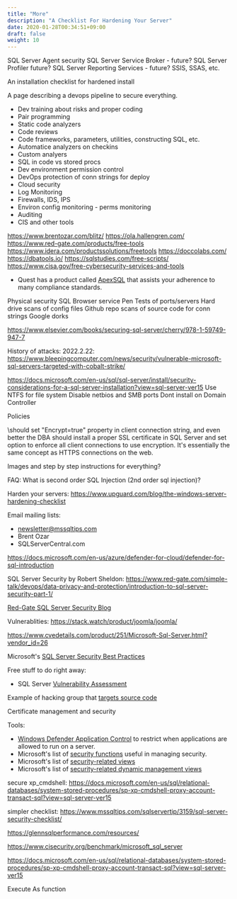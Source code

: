 ```yaml
---
title: "More"
description: "A Checklist For Hardening Your Server"
date: 2020-01-28T00:34:51+09:00
draft: false
weight: 10
---
```



SQL Server Agent security
SQL Server Service Broker - future?
SQL Server Profiler future?
SQL Server Reporting Services - future?
SSIS, SSAS, etc.

An installation checklist for hardened install

A page describing a devops pipeline to secure everything.
* Dev training about risks and proper coding
* Pair programming
* Static code analyzers
* Code reviews
* Code frameworks, parameters, utilities, constructing SQL, etc.
* Automatice analyzers on checkins
* Custom analyers
* SQL in code vs stored procs
* Dev environment permission control
* DevOps protection of conn strings for deploy
* Cloud security
* Log Monitoring
* Firewalls, IDS, IPS
* Environ config monitoring - perms monitoring
* Auditing
* CIS and other tools

https://www.brentozar.com/blitz/
https://ola.hallengren.com/
https://www.red-gate.com/products/free-tools
https://www.idera.com/productssolutions/freetools
https://doccolabs.com/
https://dbatools.io/
https://sqlstudies.com/free-scripts/
https://www.cisa.gov/free-cybersecurity-services-and-tools
 
* Quest has a product called [ApexSQL](https://apexsql.com/) that assists your adherence to many compliance standards.

Physical security
SQL Browser service
Pen Tests of ports/servers
Hard drive scans of config files
Github repo scans of source code for conn strings
Google dorks

https://www.elsevier.com/books/securing-sql-server/cherry/978-1-59749-947-7


History of attacks:
2022.2.22: https://www.bleepingcomputer.com/news/security/vulnerable-microsoft-sql-servers-targeted-with-cobalt-strike/

https://docs.microsoft.com/en-us/sql/sql-server/install/security-considerations-for-a-sql-server-installation?view=sql-server-ver15
Use NTFS for file system
Disable netbios and SMB ports
Dont install on Domain Controller

Policies

\should set "Encrypt=true" property in client connection string, and even better the DBA should install a proper SSL certificate in SQL Server and set option to enforce all client connections to use encryption. It's essentially the same concept as HTTPS connections on the web.

Images and step by step instructions for everything?

FAQ: What is second order SQL Injection (2nd order sql injection)?

Harden your servers: https://www.upguard.com/blog/the-windows-server-hardening-checklist

Email mailing lists:
* newsletter@mssqltips.com
* Brent Ozar
* SQLServerCentral.com

https://docs.microsoft.com/en-us/azure/defender-for-cloud/defender-for-sql-introduction

SQL Server Security by Robert Sheldon:
https://www.red-gate.com/simple-talk/devops/data-privacy-and-protection/introduction-to-sql-server-security-part-1/


[Red-Gate SQL Server Security Blog](https://www.red-gate.com/simple-talk/databases/sql-server/security/)

Vulnerablities:
https://stack.watch/product/joomla/joomla/

https://www.cvedetails.com/product/251/Microsoft-Sql-Server.html?vendor_id=26

Microsoft's [SQL Server Security Best Practices](https://docs.microsoft.com/en-us/sql/relational-databases/security/sql-server-security-best-practices)

Free stuff to do right away:
* SQL Server [Vulnerability Assessment](https://docs.microsoft.com/en-us/sql/relational-databases/security/sql-vulnerability-assessment)

Example of hacking group that [targets source code](https://www.bleepingcomputer.com/news/security/microsoft-investigating-claims-of-hacked-source-code-repositories/)

Certificate management and security

Tools:
* [Windows Defender Application Control](https://docs.microsoft.com/en-us/windows/security/threat-protection/windows-defender-application-control/windows-defender-application-control) to restrict when applications are allowed to run on a server.
* Microsoft's list of [security functions](https://docs.microsoft.com/en-us/sql/t-sql/functions/security-functions-transact-sql) useful in managing security.
* Microsoft's list of [security-related views](https://docs.microsoft.com/en-us/sql/relational-databases/system-catalog-views/security-catalog-views-transact-sql)
* Microsoft's list of [security-related dynamic management views](https://docs.microsoft.com/en-us/sql/relational-databases/system-dynamic-management-views/security-related-dynamic-management-views-and-functions-transact-sql)

secure xp_cmdshell: https://docs.microsoft.com/en-us/sql/relational-databases/system-stored-procedures/sp-xp-cmdshell-proxy-account-transact-sql?view=sql-server-ver15

simpler checklist: https://www.mssqltips.com/sqlservertip/3159/sql-server-security-checklist/

https://glennsqlperformance.com/resources/

https://www.cisecurity.org/benchmark/microsoft_sql_server

https://docs.microsoft.com/en-us/sql/relational-databases/system-stored-procedures/sp-xp-cmdshell-proxy-account-transact-sql?view=sql-server-ver15

Execute As function

